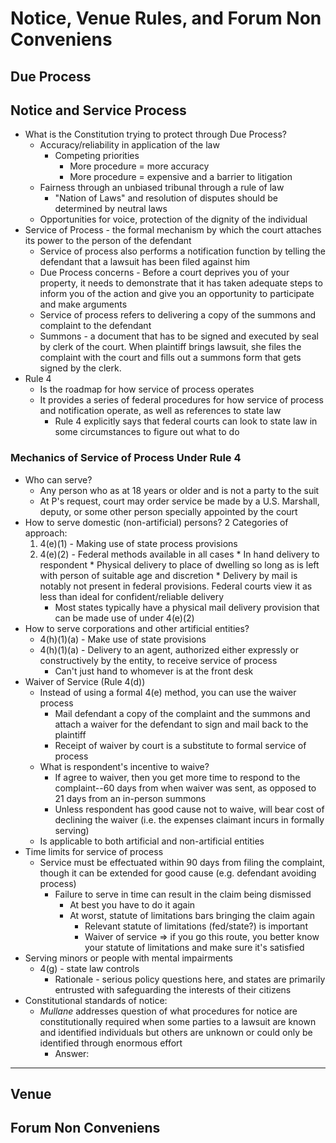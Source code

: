 # Notice, Venue Rules, and Forum Non Conveniens

## Due Process

## Notice and Service Process

* What is the Constitution trying to protect through Due Process?
  * Accuracy/reliability in application of the law
    * Competing priorities
      * More procedure = more accuracy
      * More procedure = expensive and a barrier to litigation
  * Fairness through an unbiased tribunal through a rule of law
    * "Nation of Laws" and resolution of disputes should be determined by neutral laws
  * Opportunities for voice, protection of the dignity of the individual
* Service of Process - the formal mechanism by which the court attaches its power to the person of the defendant
  * Service of process also performs a notification function by telling the defendant that a lawsuit has been filed against him
  * Due Process concerns - Before a court deprives you of your property, it needs to demonstrate that it has taken adequate steps to inform you of the action and give you an opportunity to participate and make arguments
  * Service of process refers to delivering a copy of the summons and complaint to the defendant
  * Summons - a document that has to be signed and executed by seal by clerk of the court. When plaintiff brings lawsuit, she files the complaint with the court and fills out a summons form that gets signed by the clerk.
* Rule 4
  * Is the roadmap for how service of process operates
  * It provides a series of federal procedures for how service of process and notification operate, as well as references to state law
    * Rule 4 explicitly says that federal courts can look to state law in some circumstances to figure out what to do

### Mechanics of Service of Process Under Rule 4

* Who can serve?
  * Any person who as at 18 years or older and is not a party to the suit
  * At P's request, court may order service be made by a U.S. Marshall, deputy, or some other person specially appointed by the court
* How to serve domestic (non-artificial) persons? 2 Categories of approach:
    1. 4(e)(1) - Making use of state process provisions
    1. 4(e)(2) - Federal methods available in all cases
      * In hand delivery to respondent
      * Physical delivery to place of dwelling so long as is left with person of suitable age and discretion
      * Delivery by mail is notably not present in federal provisions. Federal courts view it as less than ideal for confident/reliable delivery
        * Most states typically have a physical mail delivery provision that can be made use of under 4(e)(2)
* How to serve corporations and other artificial entities?
  * 4(h)(1)(a) - Make use of state provisions
  * 4(h)(1)(a) - Delivery to an agent, authorized either expressly or constructively by the entity, to receive service of process
    * Can't just hand to whomever is at the front desk
* Waiver of Service (Rule 4(d))
  * Instead of using a formal 4(e) method, you can use the waiver process
    * Mail defendant a copy of the complaint and the summons and attach a waiver for the defendant to sign and mail back to the plaintiff
    * Receipt of waiver by court is a substitute to formal service of process
  * What is respondent's incentive to waive?
    * If agree to waiver, then you get more time to respond to the complaint--60 days from when waiver was sent, as opposed to 21 days from an in-person summons
    * Unless respondent has good cause not to waive, will bear cost of declining the waiver (i.e. the expenses claimant incurs in formally serving)
  * Is applicable to both artificial and non-artificial entities
* Time limits for service of process
  * Service must be effectuated within 90 days from filing the complaint, though it can be extended for good cause (e.g. defendant avoiding process)
    * Failure to serve in time can result in the claim being dismissed
      * At best you have to do it again
      * At worst, statute of limitations bars bringing the claim again
        * Relevant statute of limitations (fed/state?) is important
        * Waiver of service => if you go this route, you better know your statute of limitations and make sure it's satisfied
* Serving minors or people with mental impairments
  * 4(g) - state law controls
    * Rationale - serious policy questions here, and states are primarily entrusted with safeguarding the interests of their citizens
* Constitutional standards of notice:
  * *Mullane* addresses question of what procedures for notice are constitutionally required when some parties to a lawsuit are known and identified individuals but others are unknown or could only be identified through enormous effort
    * Answer:

---

## Venue

## Forum Non Conveniens